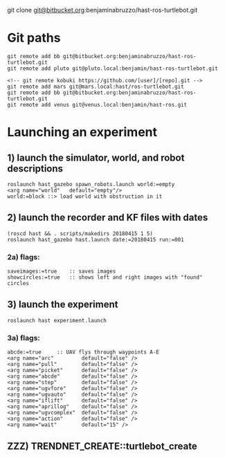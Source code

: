 git clone git@bitbucket.org:benjaminabruzzo/hast-ros-turtlebot.git

# Git paths
	git remote add bb git@bitbucket.org:benjaminabruzzo/hast-ros-turtlebot.git
	git remote add pluto git@pluto.local:benjamin/hast-ros-turtlebot.git
	
	<!-- git remote kobuki https://github.com/[user]/[repo].git -->
	git remote add mars git@mars.local:hast/ros-turtlebot.git
	git remote add bb git@bitbucket.org:benjaminabruzzo/hast-ros-turtlebot.git
	git remote add venus git@venus.local:benjamin/hast-ros.git
	

# Launching an experiment
## 1) launch the simulator, world, and robot descriptions
	roslaunch hast_gazebo spawn_robots.launch world:=empty
	<arg name="world"   default="empty"/>    
	world:=block ::> load world with obstruction in it

## 2) launch the recorder and KF files with dates
	(roscd hast && . scripts/makedirs 20180415 1 5)
	roslaunch hast_gazebo hast.launch date:=20180415 run:=001
### 2a) flags:
	saveimages:=true 	:: saves images
	showcircles:=true 	:: shows left and right images with "found" circles

## 3) launch the experiment
	roslaunch hast experiment.launch 
### 3a) flags:
	abcde:=true 	:: UAV flys through waypoints A-E
	<arg name="arc" 		default="false" />
	<arg name="pull" 		default="false" />
	<arg name="picket" 		default="false" />
	<arg name="abcde" 		default="false" />
	<arg name="step" 		default="false" />
	<arg name="ugvfore" 	default="false" />
	<arg name="ugvauto" 	default="false" />
	<arg name="iflift" 		default="false" />
	<arg name="aprillog" 	default="false" />
	<arg name="ugvcomplex" 	default="false" />
	<arg name="action" 		default="false" />
	<arg name="wait" 		default="15" />



## ZZZ) TRENDNET_CREATE::turtlebot_create
